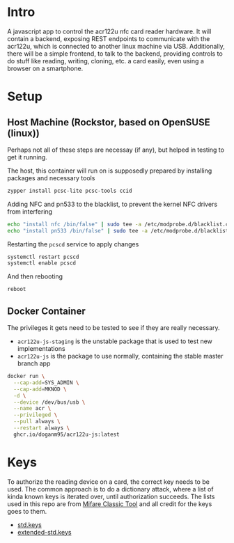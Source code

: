 # Intro

A javascript app to control the acr122u nfc card reader hardware. It will contain a backend, exposing REST endpoints to communicate with the acr122u, which is connected to another linux machine via USB.
Additionally, there will be a simple frontend, to talk to the backend, providing controls to do stuff like reading, writing, cloning, etc. a card easily, even using a browser on a smartphone.

# Setup

## Host Machine (Rockstor, based on OpenSUSE (linux))

Perhaps not all of these steps are necessay (if any), but helped in testing to get it running.

The host, this container will run on is supposedly prepared by installing packages and necessary tools

```bash
zypper install pcsc-lite pcsc-tools ccid
```

Adding NFC and pn533 to the blacklist, to prevent the kernel NFC drivers from interfering

```bash
echo "install nfc /bin/false" | sudo tee -a /etc/modprobe.d/blacklist.conf
echo "install pn533 /bin/false" | sudo tee -a /etc/modprobe.d/blacklist.conf
```

Restarting the `pcscd` service to apply changes

```bash
systemctl restart pcscd
systemctl enable pcscd
```

And then rebooting

```bash
reboot
```


## Docker Container

The privileges it gets need to be tested to see if they are really necessary.  

- `acr122u-js-staging` is the unstable package that is used to test new implementations
- `acr122u-js` is the package to use normally, containing the stable master branch app

```bash
docker run \
  --cap-add=SYS_ADMIN \
  --cap-add=MKNOD \
  -d \
  --device /dev/bus/usb \
  --name acr \
  --privileged \
  --pull always \
  --restart always \
  ghcr.io/doganm95/acr122u-js:latest
```

# Keys

To authorize the reading device on a card, the correct key needs to be used. The common approach is to do a dictionary attack, where a list of kinda known keys is iterated over, until authorization succeeds. The lists used in this repo are from [Mifare Classic Tool](https://github.com/ikarus23/MifareClassicTool/blob/master/Mifare%20Classic%20Tool/app/src/main/assets/key-files/std.keys) and all credit for the keys goes to them.

- [std.keys](https://github.com/ikarus23/MifareClassicTool/blob/master/Mifare%20Classic%20Tool/app/src/main/assets/key-files/std.keys)
- [extended-std.keys](https://github.com/ikarus23/MifareClassicTool/blob/master/Mifare%20Classic%20Tool/app/src/main/assets/key-files/extended-std.keys)
